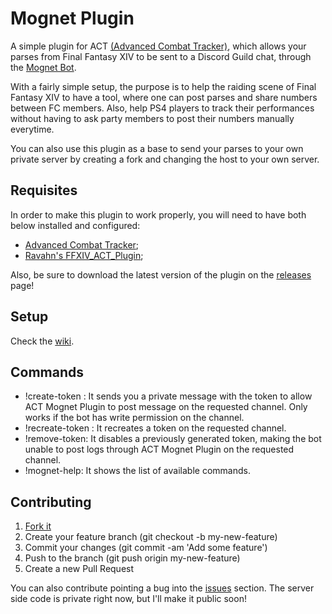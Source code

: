 Mognet Plugin
=============
A simple plugin for ACT [(Advanced Combat Tracker)](http://advancedcombattracker.com/home.php), which allows your parses from Final Fantasy XIV to be sent to a Discord Guild chat, through the [Mognet Bot](https://discordapp.com/oauth2/authorize?client_id=322436422646628352&scope=bot&permissions=0).

With a fairly simple setup, the purpose is to help the raiding scene of Final Fantasy XIV to have a tool, where one can post parses and share numbers between FC members. Also, help PS4 players to track their performances without having to ask party members to post their numbers manually everytime.

You can also use this plugin as a base to send your parses to your own private server by creating a fork and changing the host to your own server.

Requisites
----------
In order to make this plugin to work properly, you will need to have both below installed and configured:

* [Advanced Combat Tracker](http://advancedcombattracker.com/includes/page-download.php?id=56);
* [Ravahn's FFXIV_ACT_Plugin](http://advancedcombattracker.com/includes/page-download.php?id=66);

Also, be sure to download the latest version of the plugin on the [releases](https://github.com/castanhob/MognetPlugin/releases) page!

Setup
-----
Check the [wiki](https://github.com/castanhob/MognetPlugin/wiki/Mognet-Setup-Guide).

Commands
--------
* !create-token : It sends you a private message with the token to allow ACT Mognet Plugin to post message on the requested channel. Only works if the bot has write permission on the channel.
* !recreate-token : It recreates a token on the requested channel.
* !remove-token: It disables a previously generated token, making the bot unable to post logs through ACT Mognet Plugin on the requested channel.
* !mognet-help: It shows the list of available commands.

Contributing
------------

1. [Fork it](https://github.com/castanhob/MognetPlugin/fork)
2. Create your feature branch (git checkout -b my-new-feature)
3. Commit your changes (git commit -am 'Add some feature')
4. Push to the branch (git push origin my-new-feature)
5. Create a new Pull Request

You can also contribute pointing a bug into the [issues](https://github.com/castanhob/MognetPlugin/issues) section.
The server side code is private right now, but I'll make it public soon!
